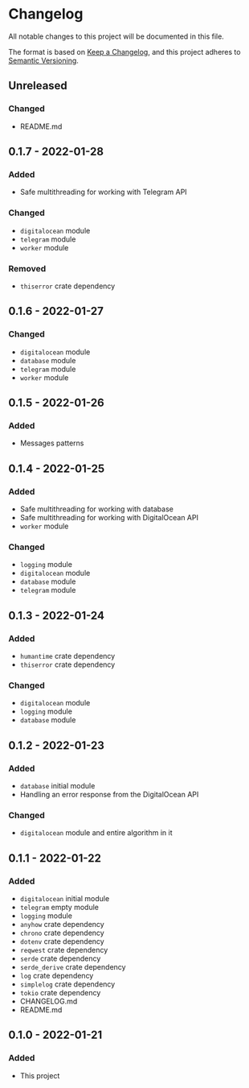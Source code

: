 # Changelog

All notable changes to this project will be documented in this file.

The format is based on [Keep a Changelog](https://keepachangelog.com/en/1.0.0/),
and this project adheres to [Semantic Versioning](https://semver.org/spec/v2.0.0.html).

## Unreleased

### Changed

- README.md

## 0.1.7 - 2022-01-28

### Added

- Safe multithreading for working with Telegram API

### Changed

- `digitalocean` module
- `telegram` module
- `worker` module

### Removed

- `thiserror` crate dependency

## 0.1.6 - 2022-01-27

### Changed

- `digitalocean` module
- `database` module
- `telegram` module
- `worker` module

## 0.1.5 - 2022-01-26

### Added

- Messages patterns

## 0.1.4 - 2022-01-25

### Added

- Safe multithreading for working with database
- Safe multithreading for working with DigitalOcean API
- `worker` module

### Changed

- `logging` module
- `digitalocean` module
- `database` module
- `telegram` module

## 0.1.3 - 2022-01-24

### Added

- `humantime` crate dependency
- `thiserror` crate dependency

### Changed

- `digitalocean` module
- `logging` module
- `database` module

## 0.1.2 - 2022-01-23

### Added

- `database` initial module
- Handling an error response from the DigitalOcean API

### Changed

- `digitalocean` module and entire algorithm in it

## 0.1.1 - 2022-01-22

### Added

- `digitalocean` initial module
- `telegram` empty module
- `logging` module
- `anyhow` crate dependency
- `chrono` crate dependency
- `dotenv` crate dependency
- `reqwest` crate dependency
- `serde` crate dependency
- `serde_derive` crate dependency
- `log` crate dependency
- `simplelog` crate dependency
- `tokio` crate dependency
- CHANGELOG.md
- README.md

## 0.1.0 - 2022-01-21

### Added

- This project
